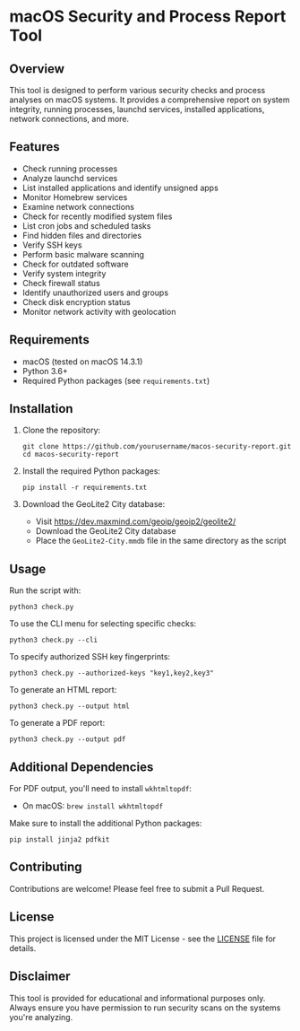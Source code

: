 # macOS Security and Process Report Tool

## Overview

This tool is designed to perform various security checks and process analyses on macOS systems. It provides a comprehensive report on system integrity, running processes, launchd services, installed applications, network connections, and more.

## Features

- Check running processes
- Analyze launchd services
- List installed applications and identify unsigned apps
- Monitor Homebrew services
- Examine network connections
- Check for recently modified system files
- List cron jobs and scheduled tasks
- Find hidden files and directories
- Verify SSH keys
- Perform basic malware scanning
- Check for outdated software
- Verify system integrity
- Check firewall status
- Identify unauthorized users and groups
- Check disk encryption status
- Monitor network activity with geolocation

## Requirements

- macOS (tested on macOS 14.3.1)
- Python 3.6+
- Required Python packages (see `requirements.txt`)

## Installation

1. Clone the repository:
   ```
   git clone https://github.com/yourusername/macos-security-report.git
   cd macos-security-report
   ```

2. Install the required Python packages:
   ```
   pip install -r requirements.txt
   ```

3. Download the GeoLite2 City database:
   - Visit https://dev.maxmind.com/geoip/geoip2/geolite2/
   - Download the GeoLite2 City database
   - Place the `GeoLite2-City.mmdb` file in the same directory as the script

## Usage

Run the script with:

```
python3 check.py
```

To use the CLI menu for selecting specific checks:

```
python3 check.py --cli
```

To specify authorized SSH key fingerprints:

```
python3 check.py --authorized-keys "key1,key2,key3"
```

To generate an HTML report:

```
python3 check.py --output html
```

To generate a PDF report:

```
python3 check.py --output pdf
```

## Additional Dependencies

For PDF output, you'll need to install `wkhtmltopdf`:

- On macOS: `brew install wkhtmltopdf`

Make sure to install the additional Python packages:

```
pip install jinja2 pdfkit
```

## Contributing

Contributions are welcome! Please feel free to submit a Pull Request.

## License

This project is licensed under the MIT License - see the [LICENSE](LICENSE) file for details.

## Disclaimer

This tool is provided for educational and informational purposes only. Always ensure you have permission to run security scans on the systems you're analyzing.
